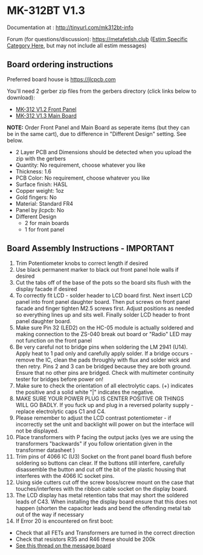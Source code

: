 # MK-312BT V1.3

Documentation at : http://tinyurl.com/mk312bt-info

Forum (for questions/discussion): https://metafetish.club ([Estim
Specific Category Here](https://metafetish.club/c/estim), but may not
include all estim messages)

## Board ordering instructions

Preferred board house is https://jlcpcb.com

You'll need 2 gerber zip files from the gerbers directory (click links below to download):

- [MK-312 V1.2 Front Panel](https://github.com/buttshock/mk312-bt/blob/master/gerbers/ZIP%20FILES/MK-312BT%20Front%20Panel%20V1.2%20Gerber.zip?raw=true)
- [MK-312 V1.3 Main Board](https://github.com/buttshock/mk312-bt/blob/master/gerbers/ZIP%20FILES/MK-312BT%20Main%20Boards%20V1.3%20Gerber.zip?raw=true)

**NOTE:** Order Front Panel and Main Board as seperate items (but they
can be in the same cart), due to difference in "Different Design"
setting. See below.

- 2 Layer PCB and Dimensions should be detected when you upload the
  zip with the gerbers
- Quantity: No requirement, choose whatever you like
- Thickness: 1.6
- PCB Color: No requirement, choose whatever you like
- Surface finish: HASL
- Copper weight: 1oz
- Gold fingers: No
- Material: Standard FR4
- Panel by jlcpcb: No
- Different Design 
   - 2 for main boards
   - 1 for front panel

## Board Assembly Instructions - IMPORTANT

1. Trim Potentiometer knobs to correct length if desired
2. Use black permanent marker to black out front panel hole walls if
   desired
3. Cut the tabs off of the base of the pots so the board sits flush
   with the display facade if desired
4. To correctly fit LCD - solder header to LCD board first. Next
   insert LCD panel into front panel daughter board. Then put screws
   on front panel facade and finger tighten M2.5 screws first. Adjust
   positions as needed so everything lines up and sits well. Finally
   solder LCD header to front panel daughter board.
5. Make sure Pin 32 (LED2) on the HC-05 module is actually soldered
   and making connection to the ZS-040 break out board or "Radio" LED
   may not function on the front panel
6. Be very careful not to bridge pins when soldering the LM 2941
   (U14). Apply heat to 1 pad only and carefully apply solder. If a
   bridge occurs - remove the IC, clean the pads throughly with flux
   and solder wick and then retry. Pins 2 and 3 can be bridged because
   they are both ground. Ensure that no other pins are bridged. Check
   with multimeter continuity tester for bridges before power on!
7. Make sure to check the orientation of all electrolytic caps. (+)
   indicates the positive and a solid white "|" indicates the negative.
8. MAKE SURE YOUR POWER PLUG IS CENTER POSITIVE OR THINGS WILL GO
   BADLY. If you fuck up and plug in a reversed polarity supply -
   replace electrolytic caps C1 and C4.
9. Please remember to adjust the LCD contrast potentiometer - if
   incorrectly set the unit and backlight will power on but the
   interface will not be displayed.
10. Place transformers with P facing the output jacks (yes we are
    using the transformers "backwards" if you follow orientation given
    in the transformer datasheet )
11. Trim pins of 4066 IC (U3) Socket on the front panel board flush
    before soldering so buttons can clear. If the buttons still
    interfere, carefully disassemble the button and cut off the bit of
    the plastic housing that interferes with the 4066 IC socket pins.
12. Using side cutters cut off the screw boss/screw mount on the case
    that touches/interferes with the ribbon cable socket on the
    display board.
13. The LCD display has metal retention tabs that may short the
    soldered leads of C43. When installing the display board ensure
    that this does not happen (shorten the capacitor leads and bend
    the offending metal tab out of the way if necessary
14. If Error 20 is encountered on first boot:
   - Check that all FETs and Transformers are turned in the correct direction
   - Check that resistors R35 and R46 these should be 200k
   - [See this thread on the message board](https://metafetish.club/t/mk-312bt-failure-20/)
